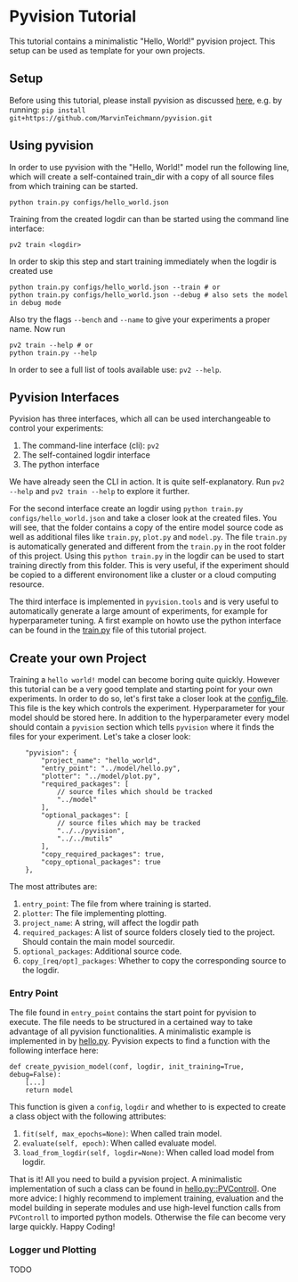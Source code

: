 Pyvision Tutorial
==================

This tutorial contains a minimalistic "Hello, World!" pyvision project. This setup can be used as template for your own projects.

Setup
------

Before using this tutorial, please install pyvision as discussed [here](../README.md), e.g. by running: `pip install git+https://github.com/MarvinTeichmann/pyvision.git`


Using pyvision
---------------

In order to use pyvision with the "Hello, World!" model run the following line, which will create a self-contained train_dir with a copy of all source files from which training can be started. 

`
python train.py configs/hello_world.json
`

Training from the created logdir can than be started using the command line interface:

`
pv2 train <logdir>
`

In order to skip this step and start training immediately when the logdir is created use

```
python train.py configs/hello_world.json --train # or
python train.py configs/hello_world.json --debug # also sets the model in debug mode
```

Also try the flags `--bench` and `--name` to give your experiments a proper name. Now run

```
pv2 train --help # or
python train.py --help
```

In order to see a full list of tools available use: `pv2 --help`.


Pyvision Interfaces
--------------------

Pyvision has three interfaces, which all can be used interchangeable to control your experiments:

1) The command-line interface (cli): `pv2`
2) The self-contained logdir interface
3) The python interface

We have already seen the CLI in action. It is quite self-explanatory. Run `pv2 --help` and `pv2 train --help` to explore it further.   

For the second interface create an logdir using `python train.py configs/hello_world.json` and take a closer look at the created files. You will see, that the folder contains a copy of the entire model source code as well as additional files like `train.py`, `plot.py` and `model.py`. The file `train.py` is automatically generated and different from the `train.py` in the root folder of this project. Using this `python train.py` in the logdir can be used to start training directly from this folder. This is very useful, if the experiment should be copied to a different environoment like a cluster or a cloud computing resource. 

The third interface is implemented in `pyvision.tools` and is very useful to automatically generate a large amount of experiments, for example for hyperparameter tuning. A first example on howto use the python interface can be found in the [train.py](train.py) file of this tutorial project.


Create your own Project
------------------------

Training a `hello world!` model can become boring quite quickly. However this tutorial can be a very good template and starting point for your own experiments. In order to do so, let's first take a closer look at the [config_file](configs/hello_world.json). This file is the key which controls the experiment. Hyperparameter for your model should be stored here. In addition to the hyperparameter every model should contain a `pyvision` section which tells `pyvision` where it finds the files for your experiment. Let's take a closer look:


```
    "pyvision": {
        "project_name": "hello_world",
        "entry_point": "../model/hello.py",
        "plotter": "../model/plot.py",
        "required_packages": [
            // source files which should be tracked
            "../model"
        ],
        "optional_packages": [
            // source files which may be tracked
            "../../pyvision",
            "../../mutils"
        ],
        "copy_required_packages": true,
        "copy_optional_packages": true
    },
```

The most attributes are:

1) `entry_point`: The file from where training is started. 
2) `plotter`: The file implementing plotting.
3) `project_name`: A string, will affect the logdir path
4) `required_packages`: A list of source folders closely tied to the project. Should contain the main model sourcedir.
5) `optional_packages`: Additional source code.
6) `copy_[req/opt]_packages`: Whether to copy the corresponding source to the logdir.


### Entry Point 

The file found in `entry_point` contains the start point for pyvision to execute. The file needs to be structured in a certained way to take advantage of all pyvision functionalities. A minimalistic example is implemented in by [hello.py](model/hello.py). Pyvision expects to find a function with the following interface here:

```
def create_pyvision_model(conf, logdir, init_training=True, debug=False):   
    [...]
    return model
```

This function is given a `config`, `logdir` and whether to is expected to create a class object with the following attributes:

1) `fit(self, max_epochs=None)`: When called train model.   
2) `evaluate(self, epoch)`: When called evaluate model.   
3) `load_from_logdir(self, logdir=None)`: When called load model from logdir.

That is it! All you need to build a pyvision project. A minimalistic implementation of such a class can be found in [hello.py::PVControll](model/hello.py). One more advice: I highly recommend to implement training, evaluation and the model building in seperate modules and use high-level function calls from `PVControll` to imported python models. Otherwise the file can become very large quickly. Happy Coding!

### Logger und Plotting

TODO








